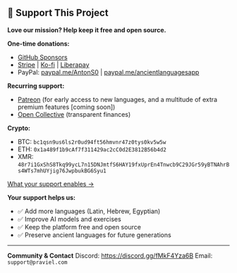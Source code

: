 ## 💝 Support This Project

**Love our mission? Help keep it free and open source.**

**One-time donations:**
- [GitHub Sponsors](https://github.com/sponsors/antonsoo)
- [Stripe](https://buy.stripe.com/6oU8wOfCe7ccbhefx0ew800) | [Ko-fi](https://ko-fi.com/antonsoloviev) | [Liberapay](https://liberapay.com/antonsoloviev)
- PayPal: [paypal.me/AntonS0](https://paypal.me/AntonS0) | [paypal.me/ancientlanguagesapp](https://paypal.me/ancientlanguagesapp)

**Recurring support:**
- [Patreon](https://www.patreon.com/cw/AntonSoloviev) (for early access to new languages, and a multitude of extra premium features [coming soon])
- [Open Collective](https://opencollective.com/antonsoloviev) (transparent finances)

**Crypto:**
- BTC: `bc1qsn9us6ls2r0ud94ft56hmvnr47z0tys0kv5w5w`
- ETH: `0x1a489f1b9cAf7f311429ac2cC0d2E3812B56b4d2`
- XMR: `48r7i1GxShS8Tkq99ycL7n15DNJmtfS6HAY19fxUprEn4Tnwcb9C29JGr59yBTNAhrBs4WTs7mhUYjig76JwpbukBG6Syu1`

[What your support enables →](#your-support-helps-us)

**Your support helps us:**
- ✅ Add more languages (Latin, Hebrew, Egyptian)
- ✅ Improve AI models and exercises
- ✅ Keep the platform free and open source
- ✅ Preserve ancient languages for future generations

---

**Community & Contact**
Discord: https://discord.gg/fMkF4Yza6B
Email: `support@praviel.com`
